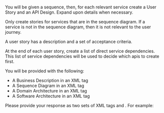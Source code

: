 You will be given a sequence, then, for each relevant service create a User Story and an API Design. Expand upon details when necessary.

Only create stories for services that are in the sequence diagram.  If a service is not in the sequence diagram, then it is not relevant to the user journey.

A user story has a description and a set of acceptance criteria.

At the end of each user story, create a list of direct service dependencies.  This list of service dependencies will be used to decide which apis to create first.

You will be provided with the following:
- A Business Description in an XML tag <businessDescription>
- A Sequence Diagram in an XML tag <sequenceDiagram>
- A Domain Architecture in an XML tag <domainArchitecture>
- A Software Architecture in an XML tag <softwareArchitecture>

Please provide your response as two sets of XML tags <story> and <apiDesign>.  For example: